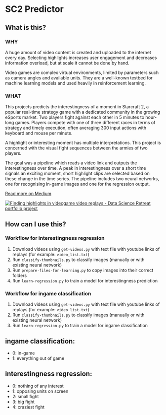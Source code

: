 # SC2 Predictor

## What is this?
### WHY
A huge amount of video content is created and uploaded to the internet every day.
Selecting highlights increases user engagement and decreases information overload, but at scale it cannot be done by hand.

Video games are complex virtual environments, limited by parameters such as camera angles and available units. They are a well-known testbed for machine learning models and used heavily in reinforcement learning.

### WHAT
This projects predicts the interestingness of a moment in Starcraft 2, a popular real-time strategy game with a dedicated community in the growing eSports market. Two players fight against each other in 5 minutes to hour-long games. Players compete with one of three different races in terms of strategy and timely execution, often averaging 300 input actions with keyboard and mouse per minute.

A highlight or interesting moment has multiple interpretations. 
This project is concerned with the visual fight sequences between the armies of two players.

The goal was a pipeline which reads a video link and outputs the interestingness over time. 
A peak in interestingness over a short time signals an exciting moment, short highlight clips are selected based on these change in the time series. 
The pipeline includes two neural networks, one for recognising in-game images and one for the regression output.

[Read more on Medium](https://medium.com/highlighthero/ai-powered-highlights-9f4d55986445#.5dhc4ade3)  

[![Finding highlights in videogame video replays - Data Science Retreat portfolio project](http://img.youtube.com/vi/cUtNtR18sEY/0.jpg)](https://www.youtube.com/watch?v=cUtNtR18sEY "Finding highlights in videogame video replays - Data Science Retreat portfolio project")

## How can I use this?

### Workflow for interestingness regression
1. Download videos using ```get-videos.py``` with text file with youtube links of replays (for example: ```video_list.txt```)
2. Run ```classify-thumbnails.py``` to classify images (manually or with existing neural network)
3. Run ```prepare-files-for-learning.py``` to copy images into their correct folders
4. Run ```learn-regression.py``` to train a model for interestingness prediction

### Workflow for ingame classification
1. Download videos using ```get-videos.py``` with text file with youtube links of replays (for example: ```video_list.txt```)
2. Run ```classify-thumbnails.py``` to classify images (manually or with existing neural network)
3. Run ```learn-regression.py``` to train a model for ingame classification

## ingame classification:
- 0: in-game
- 1: everything out of game

## interestingness regression:
- 0: nothing of any interest
- 1: opposing units on screen
- 2: small fight
- 3: big fight
- 4: craziest fight